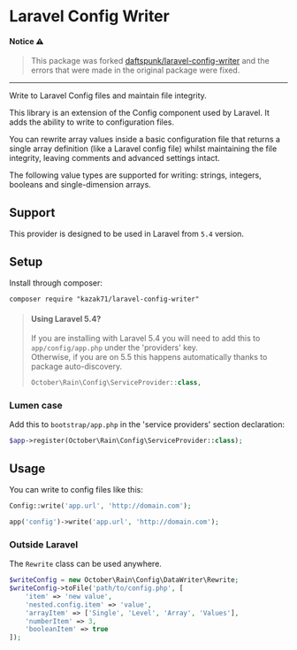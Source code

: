 # Laravel Config Writer

#### Notice ⚠
> This package was forked [daftspunk/laravel-config-writer](https://github.com/daftspunk/laravel-config-writer) and the errors that were made in the original package were fixed.

---

Write to Laravel Config files and maintain file integrity.

This library is an extension of the Config component used by Laravel. It adds the ability to write to configuration files.

You can rewrite array values inside a basic configuration file that returns a single array definition (like a Laravel config file) whilst maintaining the file integrity, leaving comments and advanced settings intact.

The following value types are supported for writing: strings, integers, booleans and single-dimension arrays.

## Support

This provider is designed to be used in Laravel from `5.4` version.

## Setup

Install through composer:
```
composer require "kazak71/laravel-config-writer"
```

>#### Using Laravel 5.4?
>If you are installing with Laravel 5.4 you will need to add this to `app/config/app.php` under the 'providers' key.  
>Otherwise, if you are on 5.5 this happens automatically thanks to package auto-discovery.
>
>```php
>October\Rain\Config\ServiceProvider::class,
>```

### Lumen case

Add this to `bootstrap/app.php` in the 'service providers' section declaration:

```php
$app->register(October\Rain\Config\ServiceProvider::class);
```

## Usage

You can write to config files like this:

```php
Config::write('app.url', 'http://domain.com');

app('config')->write('app.url', 'http://domain.com');
```


### Outside Laravel

The `Rewrite` class can be used anywhere.

```php
$writeConfig = new October\Rain\Config\DataWriter\Rewrite;
$writeConfig->toFile('path/to/config.php', [
    'item' => 'new value',
    'nested.config.item' => 'value',
    'arrayItem' => ['Single', 'Level', 'Array', 'Values'],
    'numberItem' => 3,
    'booleanItem' => true
]);
```
